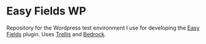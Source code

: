 # Easy Fields WP

Repository for the Wordpress test environment I use for developing the [Easy Fields](https://github.com/kapoko/easy-fields) plugin. Uses [Trellis](https://github.com/roots/trellis) and [Bedrock](https://github.com/roots/bedrock).
